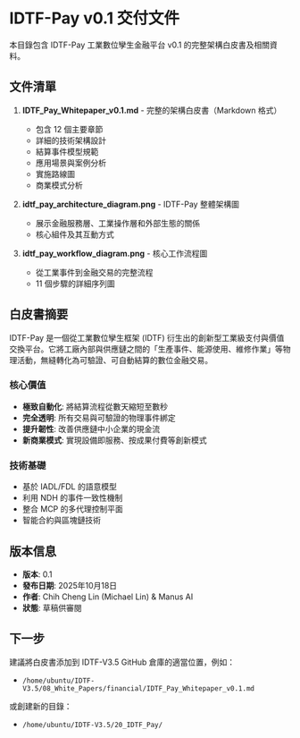 # IDTF-Pay v0.1 交付文件

本目錄包含 IDTF-Pay 工業數位孿生金融平台 v0.1 的完整架構白皮書及相關資料。

## 文件清單

1. **IDTF_Pay_Whitepaper_v0.1.md** - 完整的架構白皮書（Markdown 格式）
   - 包含 12 個主要章節
   - 詳細的技術架構設計
   - 結算事件模型規範
   - 應用場景與案例分析
   - 實施路線圖
   - 商業模式分析

2. **idtf_pay_architecture_diagram.png** - IDTF-Pay 整體架構圖
   - 展示金融服務層、工業操作層和外部生態的關係
   - 核心組件及其互動方式

3. **idtf_pay_workflow_diagram.png** - 核心工作流程圖
   - 從工業事件到金融交易的完整流程
   - 11 個步驟的詳細序列圖

## 白皮書摘要

IDTF-Pay 是一個從工業數位孿生框架 (IDTF) 衍生出的創新型工業級支付與價值交換平台。它將工廠內部與供應鏈之間的「生產事件、能源使用、維修作業」等物理活動，無縫轉化為可驗證、可自動結算的數位金融交易。

### 核心價值

- **極致自動化**: 將結算流程從數天縮短至數秒
- **完全透明**: 所有交易與可驗證的物理事件綁定
- **提升韌性**: 改善供應鏈中小企業的現金流
- **新商業模式**: 實現設備即服務、按成果付費等創新模式

### 技術基礎

- 基於 IADL/FDL 的語意模型
- 利用 NDH 的事件一致性機制
- 整合 MCP 的多代理控制平面
- 智能合約與區塊鏈技術

## 版本信息

- **版本**: 0.1
- **發布日期**: 2025年10月18日
- **作者**: Chih Cheng Lin (Michael Lin) & Manus AI
- **狀態**: 草稿供審閱

## 下一步

建議將白皮書添加到 IDTF-V3.5 GitHub 倉庫的適當位置，例如：
- `/home/ubuntu/IDTF-V3.5/08_White_Papers/financial/IDTF_Pay_Whitepaper_v0.1.md`

或創建新的目錄：
- `/home/ubuntu/IDTF-V3.5/20_IDTF_Pay/`
